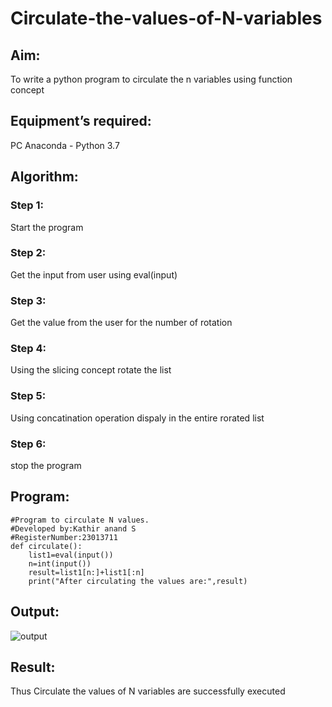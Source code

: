 # Circulate-the-values-of-N-variables
## Aim:
To write a python program to circulate the n variables using function concept
## Equipment’s required:
PC
Anaconda - Python 3.7
## Algorithm: 
### Step 1: 
Start the program
### Step 2: 
Get the input from user using eval(input)
### Step 3: 
Get the value from the user for the number of rotation
### Step 4: 
Using the slicing concept rotate the list
### Step 5: 
Using concatination operation dispaly in the entire rorated list
### Step 6: 
stop the program
## Program:
```
#Program to circulate N values.
#Developed by:Kathir anand S 
#RegisterNumber:23013711
def circulate():
    list1=eval(input())
    n=int(input())
    result=list1[n:]+list1[:n]
    print("After circulating the values are:",result)
```

## Output:
![output](https://github.com/Skathiranand/Circulate-the-values-of-N-variables/assets/147141136/c1f00cbb-7fa0-46c5-b0d3-8197a106ab37)


## Result:
Thus Circulate the values of N variables are successfully executed
